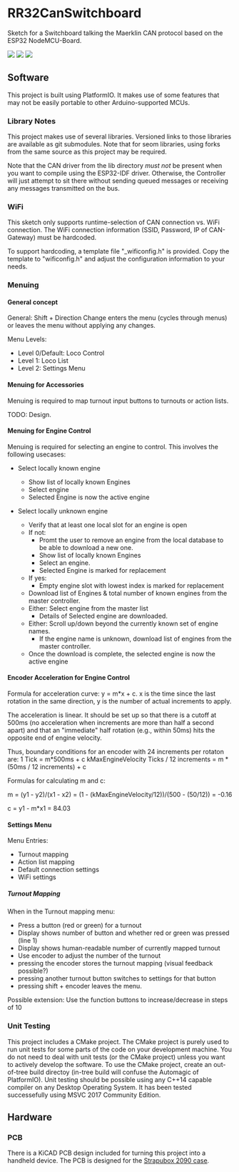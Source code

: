 # RR32CanSwitchboard
Sketch for a Switchboard talking the Maerklin CAN protocol based on the ESP32 NodeMCU-Board.

![](https://github.com/deltaphi/RR32CanController/workflows/.github/workflows/main.yml/badge.svg)
![](https://github.com/deltaphi/RR32CanController/workflows/.github/workflows/platformio.yml/badge.svg)
![](https://github.com/deltaphi/RR32CanController/workflows/.github/workflows/wintest.yml/badge.svg)

## Software

This project is built using PlatformIO. It makes use of some features that may
not be easily portable to other Arduino-supported MCUs.

### Library Notes

This project makes use of several libraries. Versioned links to those libraries
are available as git submodules. Note that for seom libraries, using forks from
the same source as this project may be required.

Note that the CAN driver from the lib directory *must not* be present when you
want to compile using the ESP32-IDF driver. Otherwise, the Controller will just
attempt to sit there without sending queued messages or receiving any messages
transmitted on the bus.

### WiFi

This sketch only supports runtime-selection of CAN connection vs. WiFi
connection. The WiFi connection information (SSID, Password, IP of CAN-Gateway)
must be hardcoded.

To support hardcoding, a template file "_wificonfig.h" is provided. Copy the
template to "wificonfig.h" and adjust the configuration information to your
needs.

### Menuing

#### General concept

General: Shift + Direction Change enters the menu (cycles through menus) or leaves the menu without applying any changes.

Menu Levels:

* Level 0/Default: Loco Control
* Level 1: Loco List
* Level 2: Settings Menu

#### Menuing for Accessories

Menuing is required to map turnout input buttons to turnouts or action lists.

TODO: Design.

#### Menuing for Engine Control

Menuing is required for selecting an engine to control. This involves the following usecases:

* Select locally known engine
    * Show list of locally known Engines
    * Select engine
    * Selected Engine is now the active engine

* Select locally unknown engine
    * Verify that at least one local slot for an engine is open
    * If not:
        * Promt the user to remove an engine from the local database to be able to download a new one.
        * Show list of locally known Engines
        * Select an engine.
        * Selected Engine is marked for replacement
    * If yes:
        * Empty engine slot with lowest index is marked for replacement
    * Download list of Engines & total number of known engines from the master controller.
    * Either: Select engine from the master list
        * Details of Selected engine are downloaded.
    * Either: Scroll up/down beyond the currently known set of engine names.
        * If the engine name is unknown, download list of engines from the master controller.
    * Once the download is complete, the selected engine is now the active engine

#### Encoder Acceleration for Engine Control

Formula for acceleration curve: y = m*x + c. x is the time since the last rotation in the same direction,
y is the number of actual increments to apply.

The acceleration is linear. It should be set up so that there is a cutoff at 500ms (no acceleration when
increments are more than half a second apart) and that an "immediate" half rotation (e.g., within 50ms)
hits the opposite end of engine velocity.

Thus, boundary conditions for an encoder with 24 increments per rotaton are:
1 Tick = m*500ms + c
kMaxEngineVelocity Ticks / 12 increments = m * (50ms / 12 increments) + c

Formulas for calculating m and c:

m = (y1 - y2)/(x1 - x2) = (1 - (kMaxEngineVelocity/12))/(500 - (50/12)) = -0.16

c = y1 - m*x1 = 84.03


#### Settings Menu

Menu Entries:

* Turnout mapping
* Action list mapping
* Default connection settings
* WiFi settings

##### Turnout Mapping

When in the Turnout mapping menu:

* Press a button (red or green) for a turnout
* Display shows number of button and whether red or green was pressed (line 1)
* Display shows human-readable number of currently mapped turnout
* Use encoder to adjust the number of the turnout
* pressing the encoder stores the turnout mapping (visual feedback possible?)
* pressing another turnout button switches to settings for that button
* pressing shift + encoder leaves the menu.

Possible extension: Use the function buttons to increase/decrease in steps of 10


### Unit Testing

This project includes a CMake project.
The CMake project is purely used to run unit tests for some parts of the code on your development machine.
You do not need to deal with unit tests (or the CMake project) unless you want to actively develop the software.
To use the CMake project, create an out-of-tree build directoy (in-tree build will confuse the Automagic of PlatformIO).
Unit testing should be possible using any C++14 capable compiler on any Desktop Operating System.
It has been tested successefully using MSVC 2017 Community Edition.

## Hardware

### PCB

There is a KiCAD PCB design included for turning this project into a handheld device.
The PCB is designed for the [Strapubox 2090 case](https://www.reichelt.de/kunststoffgehaeuse-129-x-40-x-26-mm-sp-2090-sw-p33828.html?&trstct=pos_0).